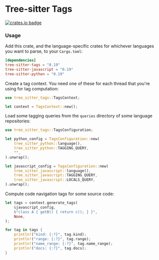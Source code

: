 # Tree-sitter Tags

[![crates.io badge]][crates.io]

[crates.io]: https://crates.io/crates/tree-sitter-tags
[crates.io badge]: https://img.shields.io/crates/v/tree-sitter-tags.svg?color=%23B48723

### Usage

Add this crate, and the language-specific crates for whichever languages you want to parse, to your `Cargo.toml`:

```toml
[dependencies]
tree-sitter-tags = "0.19"
tree-sitter-javascript = "0.19"
tree-sitter-python = "0.19"
```

Create a tag context. You need one of these for each thread that you're using for tag computation:

```rust
use tree_sitter_tags::TagsContext;

let context = TagsContext::new();
```

Load some tagging queries from the `queries` directory of some language repositories:

```rust
use tree_sitter_tags::TagsConfiguration;

let python_config = TagsConfiguration::new(
    tree_sitter_python::language(),
    tree_sitter_python::TAGGING_QUERY,
    "",
).unwrap();

let javascript_config = TagsConfiguration::new(
    tree_sitter_javascript::language(),
    tree_sitter_javascript::TAGGING_QUERY,
    tree_sitter_javascript::LOCALS_QUERY,
).unwrap();
```

Compute code navigation tags for some source code:

```rust
let tags = context.generate_tags(
    &javascript_config,
    b"class A { getB() { return c(); } }",
    None,
);

for tag in tags {
    println!("kind: {:?}", tag.kind);
    println!("range: {:?}", tag.range);
    println!("name_range: {:?}", tag.name_range);
    println!("docs: {:?}", tag.docs);
}
```
